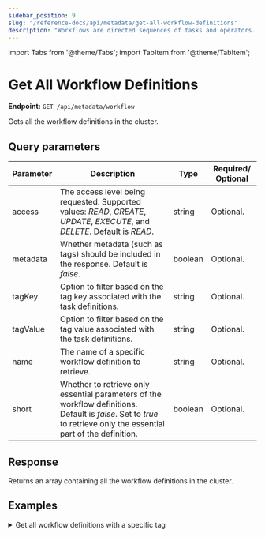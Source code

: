 ```yaml
---
sidebar_position: 9
slug: "/reference-docs/api/metadata/get-all-workflow-definitions"
description: "Workflows are directed sequences of tasks and operators. This API is used to retrieve all workflow definitions in Orkes Conductor."
---
```



import Tabs from '@theme/Tabs';
import TabItem from '@theme/TabItem';

# Get All Workflow Definitions

**Endpoint:** `GET /api/metadata/workflow`

Gets all the workflow definitions in the cluster.

## Query parameters

| Parameter  | Description | Type | Required/ Optional |
| ---------- | ----------- | ---- | ----------------- |
| access | The access level being requested. Supported values: _READ_, _CREATE_, _UPDATE_, _EXECUTE_, and _DELETE_. Default is _READ_. | string | Optional. | 
| metadata | Whether metadata (such as tags) should be included in the response. Default is _false_. | boolean | Optional. | 
| tagKey | Option to filter based on the tag key associated with the task definitions. | string | Optional. | 
| tagValue | Option to filter based on the tag value associated with the task definitions. | string | Optional. | 
| name | The name of a specific workflow definition to retrieve. | string | Optional. | 
| short | Whether to retrieve only essential parameters of the workflow definitions. Default is _false_. Set to _true_ to retrieve only the essential part of the definition. | boolean | Optional. | 

## Response

Returns an array containing all the workflow definitions in the cluster.

## Examples

<details><summary>Get all workflow definitions with a specific tag</summary>

**Request**

```bash
curl -X 'GET' \
  'https://<YOUR_CLUSTER>/api/metadata/workflow?access=READ&metadata=false&tagKey=api&tagValue=doc' \
  -H 'accept: */*' \
  -H 'X-Authorization: <TOKEN>'
```
**Response**

```json
[
  {
    "createTime": 0,
    "updateTime": 1735802256013,
    "name": "api-test",
    "description": "Sample workflow created using API",
    "version": 1,
    "tasks": [
      {
        "name": "event",
        "taskReferenceName": "event_ref",
        "inputParameters": {},
        "type": "EVENT",
        "decisionCases": {},
        "defaultCase": [],
        "forkTasks": [],
        "startDelay": 0,
        "joinOn": [],
        "sink": "sqs:internal_event_name",
        "optional": false,
        "defaultExclusiveJoinTask": [],
        "asyncComplete": false,
        "loopOver": [],
        "onStateChange": {},
        "permissive": false
      }
    ],
    "inputParameters": [],
    "outputParameters": {},
    "failureWorkflow": "",
    "schemaVersion": 2,
    "restartable": false,
    "workflowStatusListenerEnabled": false,
    "ownerEmail": "john.doe@acme.com",
    "timeoutPolicy": "ALERT_ONLY",
    "timeoutSeconds": 0,
    "variables": {},
    "inputTemplate": {},
    "enforceSchema": true,
    "overwriteTags": true,
    "tags": [
      {
        "key": "api",
        "value": "doc"
      }
    ]
  }
]
```
</details>